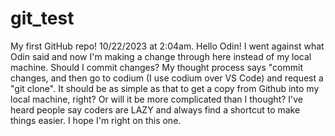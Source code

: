 # git_test
My first GitHub repo! 10/22/2023 at 2:04am.
Hello Odin!
I went against what Odin said and now I'm making a change through here instead of my local machine. Should I commit changes? 
My thought process says "commit changes, and then go to codium (I use codium over VS Code) and request a "git clone".
It should be as simple as that to get a copy from Github into my local machine, right? Or will it be more complicated than I thought?
I've heard people say coders are LAZY and always find a shortcut to make things easier. I hope I'm right on this one.
